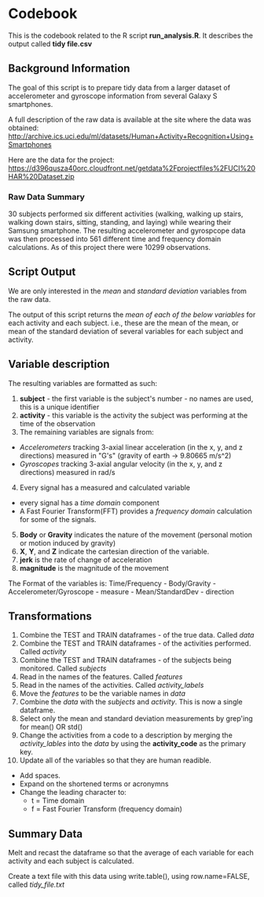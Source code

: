 # Codebook

This is the codebook related to the R script **run_analysis.R**.
It describes the output called **tidy file.csv**

## Background Information
The goal of this script is to prepare tidy data from a larger dataset of 
accelerometer and gyroscope information from several Galaxy S smartphones.

A full description of the raw data is available at the site where the data was obtained:
http://archive.ics.uci.edu/ml/datasets/Human+Activity+Recognition+Using+Smartphones

Here are the data for the project:
https://d396qusza40orc.cloudfront.net/getdata%2Fprojectfiles%2FUCI%20HAR%20Dataset.zip

### Raw Data Summary
30 subjects performed six different activities (walking, walking up stairs, 
walking down stairs, sitting, standing, and laying) while wearing their Samsung smartphone. The resulting accelerometer and gyrospcope data was then processed 
into 561 different time and frequency domain calculations. As of this project there were 10299 observations.

## Script Output
We are only interested in the _mean_ and _standard deviation_ variables from the raw data. 

The output of this script returns the _mean of each of the below variables_ for each activity and each subject.  i.e., these are the mean of the mean, or mean of the standard deviation of several variables for each subject and activity.

## Variable description
The resulting variables are formatted as such:

1. **subject** - the first variable is the subject's number - no names are used, this is a unique identifier
2. **activity** - this variable is the activity the subject was performing at the time of the observation
3. The remaining variables are signals from:
 * _Accelerometers_ tracking 3-axial linear acceleration (in the x, y, and z directions) measured in "G's" (gravity of earth ->  9.80665 m/s^2)
 * _Gyroscopes_ tracking 3-axial angular velocity (in the x, y, and z directions)
measured in rad/s
4. Every signal has a measured and calculated variable
 * every signal has a _time domain_ component 
 * A Fast Fourier Transform(FFT) provides a _frequency domain_ calculation for some of the signals.
5. **Body** or **Gravity** indicates the nature of the movement (personal motion or motion induced by gravity)
6. **X**, **Y**, and **Z** indicate the cartesian direction of the variable.
7. **jerk** is the rate of change of acceleration
8. **magnitude** is the magnitude of the movement

The Format of the variables is:
Time/Frequency - Body/Gravity - Accelerometer/Gyroscope - measure - Mean/StandardDev - direction

## Transformations
1. Combine the TEST and TRAIN dataframes - of the true data. Called _data_
2. Combine the TEST and TRAIN dataframes - of the activities performed. 
  Called _activity_
3. Combine the TEST and TRAIN dataframes - of the subjects being monitored. 
  Called _subjects_
4. Read in the names of the features. Called _features_
5. Read in the names of the activities. Called _activity_labels_
6. Move the _features_ to be the variable names in _data_
7. Combine the _data_ with the _subjects_ and _activity_. This is now a single         dataframe.
8. Select only the mean and standard deviation measurements by grep'ing for 
  mean() OR std()
9. Change the activities from a code to a description by merging the 
  _activity_lables_ into the _data_ by using the **activity_code** as the 
  primary key.
10. Update all of the variables so that they are human readible.
 * Add spaces.
 * Expand on the shortened terms or acronymns
 * Change the leading character to:
   * t = Time domain
   * f = Fast Fourier Transform (frequency domain)

## Summary Data
Melt and recast the dataframe so that the average of each variable for each 
activity and each subject is calculated.

Create a text file with this data using write.table(), using row.name=FALSE, 
called  _tidy_file.txt_

